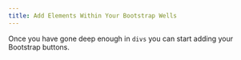 ```yaml
---
title: Add Elements Within Your Bootstrap Wells
---
```

Once you have gone deep enough in `divs` you can start adding your Bootstrap buttons.